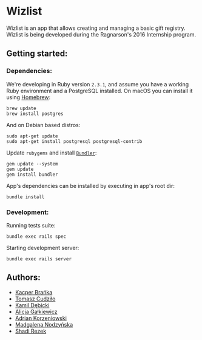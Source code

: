 # Wizlist

Wizlist is an app that allows creating and managing a basic gift registry.
Wizlist is being developed during the Ragnarson's 2016 Internship program.

## Getting started:

### Dependencies:

We're developing in Ruby version `2.3.1`, and assume you have a working Ruby
environment and a PostgreSQL installed. On macOS you can install it using
[Homebrew](http://brew.sh):

    brew update
    brew install postgres

And on Debian based distros:

    sudo apt-get update
    sudo apt-get install postgresql postgresql-contrib

Update `rubygems` and install [`Bundler`](http://bundler.io):

    gem update --system
    gem update
    gem install bundler

App's dependencies can be installed by executing in app's root dir:

    bundle install

### Development:

Running tests suite:

    bundle exec rails spec

Starting development server:

    bundle exec rails server

## Authors:

* [Kacper Brańka](https://github.com/Kacper3331)
* [Tomasz Cudziło](https://github.com/student-tomasz)
* [Kamil Dębicki](https://github.com/kamil506)
* [Alicja Gałkiewicz](https://github.com/agalkiewicz)
* [Adrian Korzeniowski](https://github.com/Schocker)
* [Madgalena Nodzyńska](https://github.com/nodzy)
* [Shadi Rezek](https://github.com/shadrtk)
